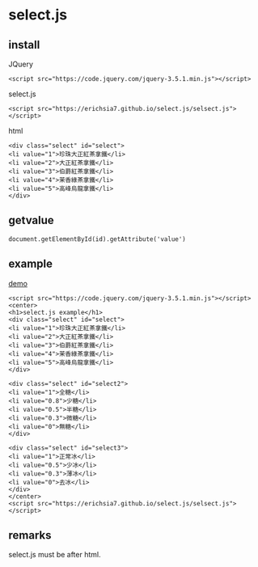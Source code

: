 # select.js
## install
JQuery
```
<script src="https://code.jquery.com/jquery-3.5.1.min.js"></script>
```
select.js
```
<script src="https://erichsia7.github.io/select.js/selsect.js"></script>
```
html
```
<div class="select" id="select">
<li value="1">珍珠大正紅茶拿鐵</li>
<li value="2">大正紅茶拿鐵</li>
<li value="3">伯爵紅茶拿鐵</li>
<li value="4">茉香綠茶拿鐵</li>
<li value="5">高峰烏龍拿鐵</li>
</div>
```
## getvalue
```
document.getElementById(id).getAttribute('value')
```
## example
[demo](https://erichsia7.github.io/select.js/demo.html)
```
<script src="https://code.jquery.com/jquery-3.5.1.min.js"></script>
<center>
<h1>select.js example</h1>
<div class="select" id="select">
<li value="1">珍珠大正紅茶拿鐵</li>
<li value="2">大正紅茶拿鐵</li>
<li value="3">伯爵紅茶拿鐵</li>
<li value="4">茉香綠茶拿鐵</li>
<li value="5">高峰烏龍拿鐵</li>
</div>

<div class="select" id="select2">
<li value="1">全糖</li>
<li value="0.8">少糖</li>
<li value="0.5">半糖</li>
<li value="0.3">微糖</li>
<li value="0">無糖</li>
</div>

<div class="select" id="select3">
<li value="1">正常冰</li>
<li value="0.5">少冰</li>
<li value="0.3">薄冰</li>
<li value="0">去冰</li>
</div>
</center>
<script src="https://erichsia7.github.io/select.js/selsect.js"></script>
```
## remarks
select.js must be after html.
